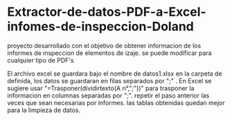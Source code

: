 # Extractor-de-datos-PDF-a-Excel-infomes-de-inspeccion-Doland

 proyecto desarrollado con el objetivo de obtener informacion de los informes de inspeccion de elementos de izaje.
 se puede modificar para cualquier tipo de PDF's
 
El archivo excel se guardara bajo el nombre de datos1.xlsx en la carpeta de definida, los datos se guardaran en filas separados por ";" .
En Excel se sugiere usar "=Trasponer(dividirtexto(A n°,";"))" para trasponer la informacion en columnas separadas por ";".
repetir el paso anterior las veces que sean necesarias por informes.
las tablas obtenidas quedan mejor para la limpieza de datos.
